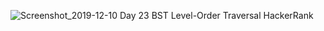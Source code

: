![Screenshot_2019-12-10 Day 23 BST Level-Order Traversal HackerRank](https://user-images.githubusercontent.com/45221397/70516123-70b3e380-1b5c-11ea-8517-b3d4eb76b1ad.png)
